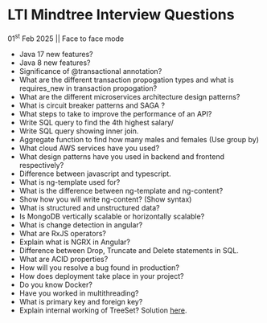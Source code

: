 # LTI Mindtree Interview Questions

01<sup>st</sup> Feb 2025 || Face to face mode

- Java 17 new features?
- Java 8 new features?
- Significance of @transactional annotation?
- What are the different transaction propogation types and what is requires_new in transaction propogation?
- What are the different microservices architecture design patterns?
- What is circuit breaker patterns and SAGA ?
- What steps to take to improve the performance of an API?
- Write SQL query to find the 4th highest salary/
- Write SQL query showing inner join.
- Aggregate function to find how many males and females (Use group by)
- What cloud AWS services have you used?
- What design patterns have you used in backend and frontend respectively?
- Difference between javascript and typescript.
- What is ng-template used for?
- What is the difference between ng-template and ng-content?
- Show how you will write ng-content? (Show syntax)
- What is structured and unstructured data?
- Is MongoDB vertically scalable or horizontally scalable? 
- What is change detection in angular?
- What are RxJS operators?
- Explain what is NGRX in Angular?
- Difference between Drop, Truncate and Delete statements in SQL.
- What are ACID properties?
- How will you resolve a bug found in production?
- How does deployment take place in your project?
- Do you know Docker?
- Have you worked in multithreading? 
- What is primary key and foreign key?
- Explain internal working of TreeSet? Solution [here](https://www.javatpoint.com/how-treeset-works-internally-in-java).


